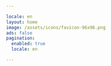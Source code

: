 ```yaml
---

locale: en
layout: home
image: /assets/icons/favicon-96x96.png
ads: false
pagination:
  enabled: true
  locale: en

---
```

